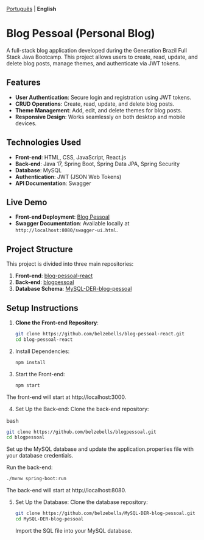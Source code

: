 [Português](README-pt.md) | **English**

# **Blog Pessoal (Personal Blog)**

A full-stack blog application developed during the Generation Brazil Full Stack Java Bootcamp. This project allows users to create, read, update, and delete blog posts, manage themes, and authenticate via JWT tokens.

## **Features**
- **User Authentication**: Secure login and registration using JWT tokens.
- **CRUD Operations**: Create, read, update, and delete blog posts.
- **Theme Management**: Add, edit, and delete themes for blog posts.
- **Responsive Design**: Works seamlessly on both desktop and mobile devices.

## **Technologies Used**
- **Front-end**: HTML, CSS, JavaScript, React.js
- **Back-end**: Java 17, Spring Boot, Spring Data JPA, Spring Security
- **Database**: MySQL
- **Authentication**: JWT (JSON Web Tokens)
- **API Documentation**: Swagger

## **Live Demo**
- **Front-end Deployment**: [Blog Pessoal](https://blog-pessoal-react-vert.vercel.app/)
- **Swagger Documentation**: Available locally at `http://localhost:8080/swagger-ui.html`.

## **Project Structure**
This project is divided into three main repositories:
1. **Front-end**: [blog-pessoal-react](https://github.com/belzebells/blog-pessoal-react)  
2. **Back-end**: [blogpessoal](https://github.com/belzebells/blogpessoal)  
3. **Database Schema**: [MySQL-DER-blog-pessoal](https://github.com/belzebells/MySQL-DER-blog-pessoal)  

## **Setup Instructions**
1. **Clone the Front-end Repository**:
   ```bash
   git clone https://github.com/belzebells/blog-pessoal-react.git
   cd blog-pessoal-react
   
2. Install Dependencies:
   ```bash
   npm install
   ```

3. Start the Front-end:
   ```bash
   npm start
   ```
The front-end will start at http://localhost:3000.

4. Set Up the Back-end:
Clone the back-end repository:

bash
   ```bash
   git clone https://github.com/belzebells/blogpessoal.git
   cd blogpessoal
```
Set up the MySQL database and update the application.properties file with your database credentials.

Run the back-end:
   ```bash
./mvnw spring-boot:run
```
The back-end will start at http://localhost:8080.

5. Set Up the Database:
Clone the database repository:
   ```bash
   git clone https://github.com/belzebells/MySQL-DER-blog-pessoal.git
   cd MySQL-DER-blog-pessoal
   ```
   Import the SQL file into your MySQL database.








